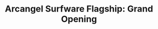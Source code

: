 ---
ee_id_show: '4506'
title: 'Arcangel Surfware Flagship: Grand Opening'
url: arcangel-surfware-flagship-grand-opening
live_url:
year: '2017'
venue: Arcangel Surfware Flagship
state_country: Stavanger
type:
dates:
wwwnews:
wwweblast:
pitch: "... this one was out of the blue, but opened a flagship store for Arcangel
  Surfware on the out-skirts of Stavanger Norway (where I live). Oh yah, we also showed
  art, and started with Burt Barr’s CLASSIC, Watching The Paint Dry, Red. The flagship
  wz the EXCLUSIVE POS for Arcangel Surfware during that time (we discarded our web
  shop) &amp; open 4 2 years every Saturday 12-1500. "
ps:
download:
layout: shows
---